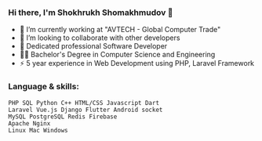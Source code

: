 ### Hi there, I'm Shokhrukh Shomakhmudov 👋

- 🔭 I’m currently working at "AVTECH - Global Computer Trade"
- 👯 I’m looking to collaborate with other developers
- 🥅 Dedicated professional Software Developer
- 👨‍🎓 Bachelor's Degree in Computer Science and Engineering 
- ⚡ 5 year experience in Web Development using PHP, Laravel Framework

### Language & skills:
    PHP SQL Python C++ HTML/CSS Javascript Dart
    Laravel Vue.js Django Flutter Android socket
    MySQL PostgreSQL Redis Firebase 
    Apache Nginx  
    Linux Mac Windows

